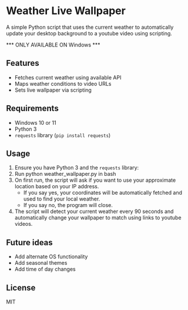 # Weather Live Wallpaper

A simple Python script that uses the current weather to automatically update your desktop background to a youtube video using scripting.

*** ONLY AVAILABLE ON Windows ***

## Features
- Fetches current weather using available API
- Maps weather conditions to video URLs
- Sets live wallpaper via scripting

## Requirements
- Windows 10 or 11
- Python 3
- `requests` library (`pip install requests`)

## Usage
1. Ensure you have Python 3 and the `requests` library:
2. Run python weather_wallpaper.py in bash
3. On first run, the script will ask if you want to use your approximate location based on your IP address.
	- If you say yes, your coordinates will be automatically fetched and used to find your local weather.
	- If you say no, the program will close.
4. The script will detect your current weather every 90 seconds and automatically change your wallpaper to match using links to youtube videos.

## Future ideas
- Add alternate OS functionality
- Add seasonal themes
- Add time of day changes

## License
MIT
